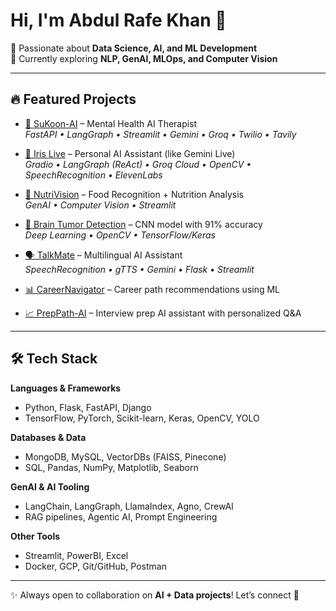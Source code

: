 # Hi, I'm Abdul Rafe Khan 👋  

🚀 Passionate about **Data Science, AI, and ML Development**  
🌱 Currently exploring **NLP, GenAI, MLOps, and Computer Vision**  

---

## 🔥 Featured Projects  

- [🧠 SuKoon-AI](https://github.com/Rafe2001/SuKoon-AI) – Mental Health AI Therapist  
  *FastAPI • LangGraph • Streamlit • Gemini • Groq • Twilio • Tavily*  

- [🤖 Iris Live](https://github.com/Rafe2001/Iris-live) – Personal AI Assistant (like Gemini Live)  
  *Gradio • LangGraph (ReAct) • Groq Cloud • OpenCV • SpeechRecognition • ElevenLabs*  

- [🥗 NutriVision](https://github.com/Rafe2001/NutriVision) – Food Recognition + Nutrition Analysis  
  *GenAI • Computer Vision • Streamlit*  

- [🧬 Brain Tumor Detection](https://github.com/Rafe2001/Brain-Tumor-Detection-app) – CNN model with 91% accuracy  
  *Deep Learning • OpenCV • TensorFlow/Keras*  

- [🗣️ TalkMate](https://github.com/Rafe2001/TalkMate-Multilingual-AI-Assistant) – Multilingual AI Assistant  
  *SpeechRecognition • gTTS • Gemini • Flask • Streamlit*  

- [📊 CareerNavigator](https://github.com/Rafe2001/CareerNavigator) – Career path recommendations using ML  

- [📈 PrepPath-AI](https://github.com/Rafe2001/PrepPath-AI) – Interview prep AI assistant with personalized Q&A  

---

## 🛠 Tech Stack  

**Languages & Frameworks**  
- Python, Flask, FastAPI, Django  
- TensorFlow, PyTorch, Scikit-learn, Keras, OpenCV, YOLO  

**Databases & Data**  
- MongoDB, MySQL, VectorDBs (FAISS, Pinecone)  
- SQL, Pandas, NumPy, Matplotlib, Seaborn  

**GenAI & AI Tooling**  
- LangChain, LangGraph, LlamaIndex, Agno, CrewAI  
- RAG pipelines, Agentic AI, Prompt Engineering  

**Other Tools**  
- Streamlit, PowerBI, Excel  
- Docker, GCP, Git/GitHub, Postman  

---

✨ Always open to collaboration on **AI + Data projects**! Let’s connect 🤝  
